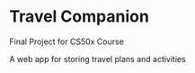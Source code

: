 # Travel Companion
Final Project for CS50x Course

A web app for storing travel plans and activities
